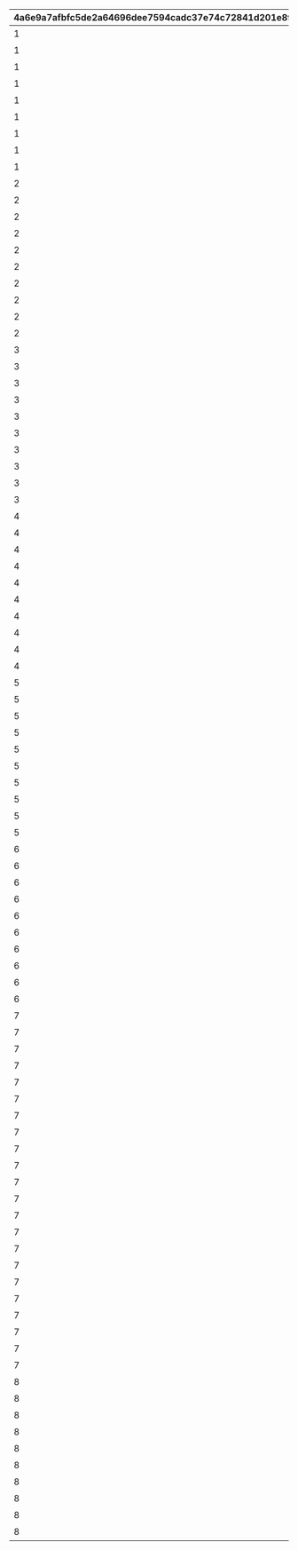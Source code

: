 |4a6e9a7afbfc5de2a64696dee7594cadc37e74c72841d201e8faf08d32007963|68d8588862ac16a1bebfaadc35fb1b451d0eff556198a1fde5470a6988f98d89|e05d44b50da4b7ac0991cb644a3d0078436f3927974bbcc9d60dd8144d9ef257|0de851bed8ce9a4735948c87e54d3161604015e960b5951057964bf7ff2211e9|7174dfc9c7a8a9fbb39cf8900e04beba27b3046b56eea8bce387d55e51d6e46c|507f9e81f41d962e51c4aa8e7836ad480b487be1158fa12530138455210a5c96|7e067d9010a1fb70700e7faafbc48460858f868787e00bcdee09bbe778a42b99|5288881c37cdc61623d55b0d747fa06c6972e0ef88ee1d7b9753c0f21b914289|d82b7d1aa800bdb2281768ca695f5ee8d8641c603599e25c2a79e7889e61a3d1|
| --- | --- | --- | --- | --- | --- | --- | --- | --- |
|1|0|5|プリンセスナイトRANK5を達成しよう|129|1001|1001|20021|1002|
|1|0|10|プリンセスナイトRANK10を達成しよう|129|1002|1002|20021|1002|
|1|0|30|プリンセスナイトRANK30を達成しよう|129|1003|1003|20021|1002|
|1|0|50|プリンセスナイトRANK50を達成しよう|129|1004|1004|20021|1002|
|1|0|100|プリンセスナイトRANK100を達成しよう|129|1005|1005|20021|1002|
|1|0|150|プリンセスナイトRANK150を達成しよう|129|1006|1006|20021|1002|
|1|0|200|プリンセスナイトRANK200を達成しよう|129|1007|1007|20021|1002|
|1|0|250|プリンセスナイトRANK250を達成しよう|129|1008|1007|20021|1002|
|1|0|300|プリンセスナイトRANK300を達成しよう|129|1009|1007|20021|1002|
|2|1|50|火属性の属性レベルを50まで上げよう|129|2001|2001|20022|1003|
|2|1|100|火属性の属性レベルを100まで上げよう|129|2002|2002|20022|1003|
|2|1|150|火属性の属性レベルを150まで上げよう|129|2003|2003|20022|1003|
|2|1|200|火属性の属性レベルを200まで上げよう|129|2004|2004|20022|1003|
|2|1|250|火属性の属性レベルを250まで上げよう|129|2005|2005|20022|1003|
|2|1|300|火属性の属性レベルを300まで上げよう|129|2006|2006|20022|1003|
|2|1|350|火属性の属性レベルを350まで上げよう|129|2007|2007|20022|1003|
|2|1|400|火属性の属性レベルを400まで上げよう|129|2008|2008|20022|1003|
|2|1|450|火属性の属性レベルを450まで上げよう|129|2009|2009|20022|1003|
|2|1|500|火属性の属性レベルを500まで上げよう|129|2010|2010|20022|1003|
|3|2|50|水属性の属性レベルを50まで上げよう|129|3001|2001|20022|1003|
|3|2|100|水属性の属性レベルを100まで上げよう|129|3002|2002|20022|1003|
|3|2|150|水属性の属性レベルを150まで上げよう|129|3003|2003|20022|1003|
|3|2|200|水属性の属性レベルを200まで上げよう|129|3004|2004|20022|1003|
|3|2|250|水属性の属性レベルを250まで上げよう|129|3005|2005|20022|1003|
|3|2|300|水属性の属性レベルを300まで上げよう|129|3006|2006|20022|1003|
|3|2|350|水属性の属性レベルを350まで上げよう|129|3007|2007|20022|1003|
|3|2|400|水属性の属性レベルを400まで上げよう|129|3008|2008|20022|1003|
|3|2|450|水属性の属性レベルを450まで上げよう|129|3009|2009|20022|1003|
|3|2|500|水属性の属性レベルを500まで上げよう|129|3010|2010|20022|1003|
|4|3|50|風属性の属性レベルを50まで上げよう|129|4001|2001|20022|1003|
|4|3|100|風属性の属性レベルを100まで上げよう|129|4002|2002|20022|1003|
|4|3|150|風属性の属性レベルを150まで上げよう|129|4003|2003|20022|1003|
|4|3|200|風属性の属性レベルを200まで上げよう|129|4004|2004|20022|1003|
|4|3|250|風属性の属性レベルを250まで上げよう|129|4005|2005|20022|1003|
|4|3|300|風属性の属性レベルを300まで上げよう|129|4006|2006|20022|1003|
|4|3|350|風属性の属性レベルを350まで上げよう|129|4007|2007|20022|1003|
|4|3|400|風属性の属性レベルを400まで上げよう|129|4008|2008|20022|1003|
|4|3|450|風属性の属性レベルを450まで上げよう|129|4009|2009|20022|1003|
|4|3|500|風属性の属性レベルを500まで上げよう|129|4010|2010|20022|1003|
|5|4|50|光属性の属性レベルを50まで上げよう|129|5001|2001|20022|1003|
|5|4|100|光属性の属性レベルを100まで上げよう|129|5002|2002|20022|1003|
|5|4|150|光属性の属性レベルを150まで上げよう|129|5003|2003|20022|1003|
|5|4|200|光属性の属性レベルを200まで上げよう|129|5004|2004|20022|1003|
|5|4|250|光属性の属性レベルを250まで上げよう|129|5005|2005|20022|1003|
|5|4|300|光属性の属性レベルを300まで上げよう|129|5006|2006|20022|1003|
|5|4|350|光属性の属性レベルを350まで上げよう|129|5007|2007|20022|1003|
|5|4|400|光属性の属性レベルを400まで上げよう|129|5008|2008|20022|1003|
|5|4|450|光属性の属性レベルを450まで上げよう|129|5009|2009|20022|1003|
|5|4|500|光属性の属性レベルを500まで上げよう|129|5010|2010|20022|1003|
|6|5|50|闇属性の属性レベルを50まで上げよう|129|6001|2001|20022|1003|
|6|5|100|闇属性の属性レベルを100まで上げよう|129|6002|2002|20022|1003|
|6|5|150|闇属性の属性レベルを150まで上げよう|129|6003|2003|20022|1003|
|6|5|200|闇属性の属性レベルを200まで上げよう|129|6004|2004|20022|1003|
|6|5|250|闇属性の属性レベルを250まで上げよう|129|6005|2005|20022|1003|
|6|5|300|闇属性の属性レベルを300まで上げよう|129|6006|2006|20022|1003|
|6|5|350|闇属性の属性レベルを350まで上げよう|129|6007|2007|20022|1003|
|6|5|400|闇属性の属性レベルを400まで上げよう|129|6008|2008|20022|1003|
|6|5|450|闇属性の属性レベルを450まで上げよう|129|6009|2009|20022|1003|
|6|5|500|闇属性の属性レベルを500まで上げよう|129|6010|2010|20022|1003|
|7|0|10|ノードを10個強化完了しよう|129|7001|7001|20023|1004|
|7|0|20|ノードを20個強化完了しよう|129|7002|7002|20023|1004|
|7|0|30|ノードを30個強化完了しよう|129|7003|7003|20023|1004|
|7|0|40|ノードを40個強化完了しよう|129|7004|7004|20023|1004|
|7|0|50|ノードを50個強化完了しよう|129|7005|7005|20023|1004|
|7|0|60|ノードを60個強化完了しよう|129|7006|7006|20023|1004|
|7|0|70|ノードを70個強化完了しよう|129|7007|7007|20023|1004|
|7|0|80|ノードを80個強化完了しよう|129|7008|7008|20023|1004|
|7|0|90|ノードを90個強化完了しよう|129|7009|7009|20023|1004|
|7|0|100|ノードを100個強化完了しよう|129|7010|7010|20023|1004|
|7|0|110|ノードを110個強化完了しよう|129|7011|7011|20023|1004|
|7|0|120|ノードを120個強化完了しよう|129|7012|7012|20023|1004|
|7|0|130|ノードを130個強化完了しよう|129|7013|7013|20023|1004|
|7|0|140|ノードを140個強化完了しよう|129|7014|7014|20023|1004|
|7|0|150|ノードを150個強化完了しよう|129|7015|7015|20023|1004|
|7|0|160|ノードを160個強化完了しよう|129|7016|7016|20023|1004|
|7|0|170|ノードを170個強化完了しよう|129|7017|7017|20023|1004|
|7|0|180|ノードを180個強化完了しよう|129|7018|7018|20023|1004|
|7|0|190|ノードを190個強化完了しよう|129|7019|7019|20023|1004|
|7|0|200|ノードを200個強化完了しよう|129|7020|7020|20023|1004|
|7|0|210|ノードを210個強化完了しよう|129|7021|7021|20023|1004|
|7|0|222|ノードを222個強化完了しよう|129|7022|7022|20023|1004|
|8|0|5|ノードを5個強化完了しよう|129|8001|8001|20024|1005|
|8|0|10|ノードを10個強化完了しよう|129|8002|8002|20024|1005|
|8|0|15|ノードを15個強化完了しよう|129|8003|8003|20024|1005|
|8|0|20|ノードを20個強化完了しよう|129|8004|8004|20024|1005|
|8|0|25|ノードを25個強化完了しよう|129|8005|8005|20024|1005|
|8|0|33|ノードを33個強化完了しよう|129|8006|8006|20024|1005|
|8|0|40|ノードを40個強化完了しよう|129|8007|8007|20024|1005|
|8|0|50|ノードを50個強化完了しよう|129|8008|8007|20024|1005|
|8|0|60|ノードを60個強化完了しよう|129|8009|8007|20024|1005|
|8|0|66|ノードを66個強化完了しよう|129|8010|8007|20024|1005|